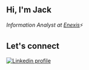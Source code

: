 ## Hi, I'm Jack

*Information Analyst at [Enexis](https://www.enexisgroep.com/about/company-profile/)*:zap:

## Let's connect

[<img alt="Linkedin profile" src="https://img.shields.io/static/v1?label=&message=jdcort&color=0A66C2&style=flat-square&logo=linkedin"/>](https://nl.linkedin.com/in/jdcort)

<!--
**Damuzid/Damuzid** is a ✨ _special_ ✨ repository because its `README.md` (this file) appears on your GitHub profile.

Here are some ideas to get you started:

- 🔭 I’m currently working on ...
- 🌱 I’m currently learning ...
- 👯 I’m looking to collaborate on ...
- 🤔 I’m looking for help with ...
- 💬 Ask me about ...
- 📫 How to reach me: ...
- 😄 Pronouns: ...
- ⚡ Fun fact: ...
-->
